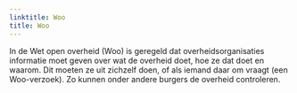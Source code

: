 ```yaml
---
linktitle: Woo
title: Woo 
---
```

In de Wet open overheid (Woo) is geregeld dat overheidsorganisaties informatie moet geven over wat de overheid doet, hoe ze dat doet en waarom. Dit moeten ze uit zichzelf doen, of als iemand daar om vraagt (een Woo-verzoek). Zo kunnen onder andere burgers de overheid controleren. 
